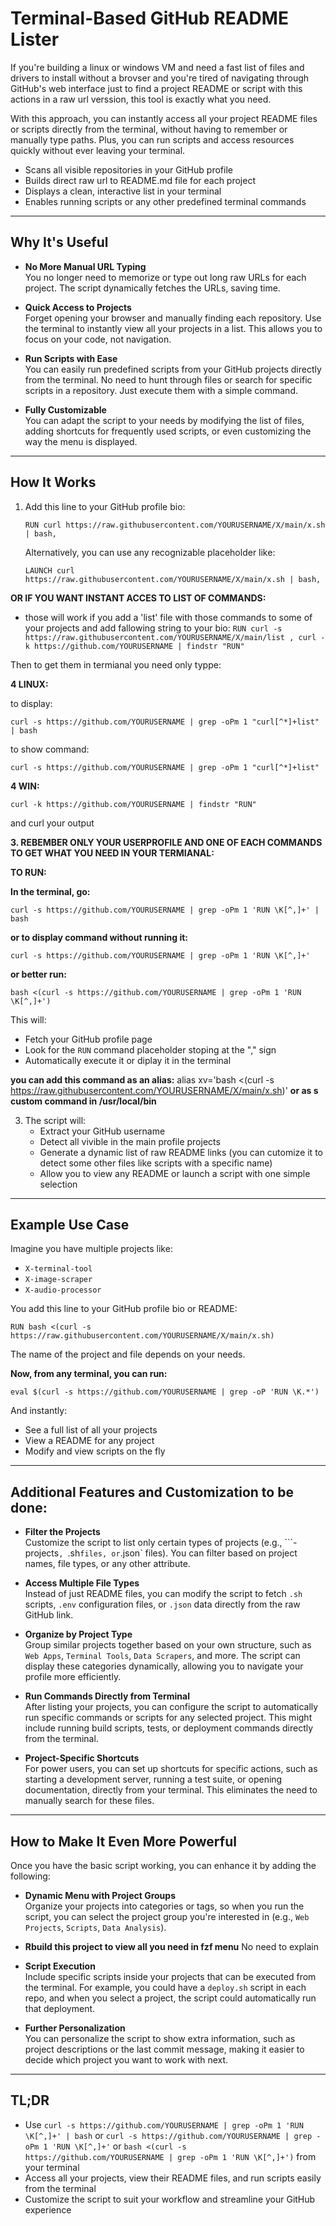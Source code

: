 # Terminal-Based GitHub README Lister

If you're building a linux or windows VM and need a fast list of files and drivers to install without a brovser and you're tired of navigating through GitHub's web interface just to find a project README or script with this actions in a raw url verssion, this tool is exactly what you need.

With this approach, you can instantly access all your project README files or scripts directly from the terminal, without having to remember or manually type paths. Plus, you can run scripts and access resources quickly without ever leaving your terminal.


- Scans all visible repositories in your GitHub profile
- Builds direct raw url to README.md file for each project
- Displays a clean, interactive list in your terminal
- Enables running scripts or any other predefined terminal commands

---

## Why It's Useful

- **No More Manual URL Typing**  
  You no longer need to memorize or type out long raw URLs for each project. The script dynamically fetches the URLs, saving time.

- **Quick Access to Projects**  
  Forget opening your browser and manually finding each repository. Use the terminal to instantly view all your projects in a list. This allows you to focus on your code, not navigation.

- **Run Scripts with Ease**  
  You can easily run predefined scripts from your GitHub projects directly from the terminal. No need to hunt through files or search for specific scripts in a repository. Just execute them with a simple command.

- **Fully Customizable**  
  You can adapt the script to your needs by modifying the list of files, adding shortcuts for frequently used scripts, or even customizing the way the menu is displayed.

---

## How It Works

1. Add this line to your GitHub profile bio:

   ```RUN curl https://raw.githubusercontent.com/YOURUSERNAME/X/main/x.sh | bash,```

   Alternatively, you can use any recognizable placeholder like:

   ```LAUNCH curl https://raw.githubusercontent.com/YOURUSERNAME/X/main/x.sh | bash,```


**OR IF YOU WANT INSTANT ACCES TO LIST OF COMMANDS:**

- those will work if you add a 'list' file with those commands to some of your projects and add fallowing string to your bio:
```RUN curl -s https://raw.githubusercontent.com/YOURUSERNAME/X/main/list , curl -k https://github.com/YOURUSERNAME | findstr "RUN"```

Then to get them in termianal you need only typpe:

**4 LINUX:**

to display:

```curl -s https://github.com/YOURUSERNAME | grep -oPm 1 "curl[^*]+list" | bash```

to show command:

```curl -s https://github.com/YOURUSERNAME | grep -oPm 1 "curl[^*]+list" ```

**4 WIN:**

```curl -k https://github.com/YOURUSERNAME | findstr "RUN"```

and curl your output


**3. REBEMBER ONLY YOUR USERPROFILE AND ONE OF EACH COMMANDS TO GET WHAT YOU NEED IN YOUR TERMIANAL:**



**TO RUN:**

**In the terminal, go:**

   ```curl -s https://github.com/YOURUSERNAME | grep -oPm 1 'RUN \K[^,]+' | bash```

**or to display command without running it:**

   ```curl -s https://github.com/YOURUSERNAME | grep -oPm 1 'RUN \K[^,]+'```

**or better run:**

   ```bash <(curl -s https://github.com/YOURUSERNAME | grep -oPm 1 'RUN \K[^,]+')```

   This will:
   - Fetch your GitHub profile page
   - Look for the `RUN` command placeholder stoping at the "," sign
   - Automatically execute it or diplay it in the terminal


**you can add this command as an alias:**
alias xv='bash <(curl -s https://raw.githubusercontent.com/YOURUSERNAME/X/main/x.sh)'
**or as s custom command in /usr/local/bin**

3. The script will:
   - Extract your GitHub username
   - Detect all vivible in the main profile projects 
   - Generate a dynamic list of raw README links (you can cutomize it to detect some other files like scripts with a specific name)
   - Allow you to view any README or launch a script with one simple selection

---

## Example Use Case

Imagine you have multiple projects like:

- `X-terminal-tool`
- `X-image-scraper`
- `X-audio-processor`

You add this line to your GitHub profile bio or README:

```RUN bash <(curl -s https://raw.githubusercontent.com/YOURUSERNAME/X/main/x.sh)```

The name of the project and file depends on your needs. 

**Now, from any terminal, you can run:**

```eval $(curl -s https://github.com/YOURUSERNAME | grep -oP 'RUN \K.*')```

And instantly:
- See a full list of all your projects
- View a README for any project
- Modify and view scripts on the fly

---

## Additional Features and Customization to be done:

- **Filter the Projects**  
  Customize the script to list only certain types of projects (e.g., ```-projects`, `.sh` files, or `.json` files). You can filter based on project names, file types, or any other attribute.

- **Access Multiple File Types**  
  Instead of just README files, you can modify the script to fetch `.sh` scripts, `.env` configuration files, or `.json` data directly from the raw GitHub link.

- **Organize by Project Type**  
  Group similar projects together based on your own structure, such as `Web Apps`, `Terminal Tools`, `Data Scrapers`, and more. The script can display these categories dynamically, allowing you to navigate your profile more efficiently.

- **Run Commands Directly from Terminal**  
  After listing your projects, you can configure the script to automatically run specific commands or scripts for any selected project. This might include running build scripts, tests, or deployment commands directly from the terminal.

- **Project-Specific Shortcuts**  
  For power users, you can set up shortcuts for specific actions, such as starting a development server, running a test suite, or opening documentation, directly from your terminal. This eliminates the need to manually search for these files.

---

## How to Make It Even More Powerful

Once you have the basic script working, you can enhance it by adding the following:

- **Dynamic Menu with Project Groups**  
  Organize your projects into categories or tags, so when you run the script, you can select the project group you're interested in (e.g., `Web Projects`, `Scripts`, `Data Analysis`).

- **Rbuild this project to view all you need in fzf menu**
  No need to explain

- **Script Execution**  
  Include specific scripts inside your projects that can be executed from the terminal. For example, you could have a `deploy.sh` script in each repo, and when you select a project, the script could automatically run that deployment.

- **Further Personalization**  
  You can personalize the script to show extra information, such as project descriptions or the last commit message, making it easier to decide which project you want to work with next.

---

## TL;DR

- Use `curl -s https://github.com/YOURUSERNAME | grep -oPm 1 'RUN \K[^,]+' | bash` or `curl -s https://github.com/YOURUSERNAME | grep -oPm 1 'RUN \K[^,]+'` or `bash <(curl -s https://github.com/YOURUSERNAME | grep -oPm 1 'RUN \K[^,]+')` from your terminal
- Access all your projects, view their README files, and run scripts easily from the terminal
- Customize the script to suit your workflow and streamline your GitHub experience

